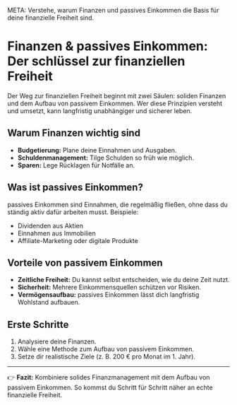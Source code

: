 META: Verstehe, warum Finanzen und passives Einkommen die Basis für deine finanzielle Freiheit sind.

# Finanzen & passives Einkommen: Der schlüssel zur finanziellen Freiheit

Der Weg zur finanziellen Freiheit beginnt mit zwei Säulen: soliden Finanzen und dem Aufbau von passivem Einkommen. Wer diese Prinzipien versteht und umsetzt, kann langfristig unabhängiger und sicherer leben.

## Warum Finanzen wichtig sind
- **Budgetierung:** Plane deine Einnahmen und Ausgaben.
- **Schuldenmanagement:** Tilge Schulden so früh wie möglich.
- **Sparen:** Lege Rücklagen für Notfälle an.

## Was ist passives Einkommen?
passives Einkommen sind Einnahmen, die regelmäßig fließen, ohne dass du ständig aktiv dafür arbeiten musst. Beispiele:
- Dividenden aus Aktien
- Einnahmen aus Immobilien
- Affiliate-Marketing oder digitale Produkte

## Vorteile von passivem Einkommen
- **Zeitliche Freiheit:** Du kannst selbst entscheiden, wie du deine Zeit nutzt.
- **Sicherheit:** Mehrere Einkommensquellen schützen vor Risiken.
- **Vermögensaufbau:** passives Einkommen lässt dich langfristig Wohlstand aufbauen.

## Erste Schritte
1. Analysiere deine Finanzen.
2. Wähle eine Methode zum Aufbau von passivem Einkommen.
3. Setze dir realistische Ziele (z. B. 200 € pro Monat im 1. Jahr).

---

👉 **Fazit:** 
Kombiniere solides Finanzmanagement mit dem Aufbau von passivem Einkommen. So kommst du Schritt für Schritt näher an echte finanzielle Freiheit.
